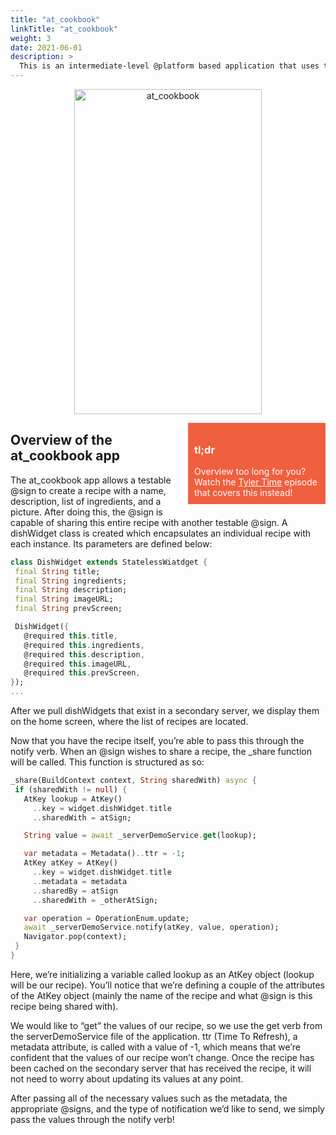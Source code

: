 ```yaml
---
title: "at_cookbook"
linkTitle: "at_cookbook"
weight: 3
date: 2021-06-01
description: >
  This is an intermediate-level @platform based application that uses the verbs we learned in the at_hello_world and at_chats applications to make a working cookbook for the chef inside of us all!
---
```


<p align="center">
  <img src="/Sample_Apps/at_cookbook_demo.gif" alt="at_cookbook" height= "520px" width= "300px"/>
</p>

<!-- IMPORTANT NOTE: Current episode of Tyler Time at_cookbook walkthrough not uploaded -->
<div style= "background-color:#F05F3E;color:white; min-height:100px;width:200px;position:relative; float:right;padding:10px;margin-bottom:20px;margin-left: 20px;">
<h3> tl;dr </h3>
Overview too long for you? Watch the <u>
<a href="https://www.youtube.com/watch?v=Yj8KekimmpM" style="color: white;">Tyler Time</a></u> episode that covers this instead!
</div>

## Overview of the at_cookbook app

The at_cookbook app allows a testable @sign to create a recipe with a name, description, list of ingredients, and a picture. After doing this, the @sign is capable of sharing this entire recipe with another testable @sign. A dishWidget class is created which encapsulates an individual recipe with each instance. Its parameters are defined below:

```dart
class DishWidget extends StatelessWiatdget {
 final String title;
 final String ingredients;
 final String description;
 final String imageURL;
 final String prevScreen;

 DishWidget({
   @required this.title,
   @required this.ingredients,
   @required this.description,
   @required this.imageURL,
   @required this.prevScreen,
});
...
```

After we pull dishWidgets that exist in a secondary server, we display them on the home screen, where the list of recipes are located.

Now that you have the recipe itself, you’re able to pass this through the notify verb. When an @sign wishes to share a recipe, the \_share function will be called. This function is structured as so:

```dart
_share(BuildContext context, String sharedWith) async {
 if (sharedWith != null) {
   AtKey lookup = AtKey()
     ..key = widget.dishWidget.title
     ..sharedWith = atSign;

   String value = await _serverDemoService.get(lookup);

   var metadata = Metadata()..ttr = -1;
   AtKey atKey = AtKey()
     ..key = widget.dishWidget.title
     ..metadata = metadata
     ..sharedBy = atSign
     ..sharedWith = _otherAtSign;

   var operation = OperationEnum.update;
   await _serverDemoService.notify(atKey, value, operation);
   Navigator.pop(context);
 }
}
```

Here, we’re initializing a variable called lookup as an AtKey object (lookup will be our recipe). You’ll notice that we’re defining a couple of the attributes of the AtKey object (mainly the name of the recipe and what @sign is this recipe being shared with).

We would like to “get” the values of our recipe, so we use the get verb from the serverDemoService file of the application. ttr (Time To Refresh), a metadata attribute, is called with a value of -1, which means that we’re confident that the values of our recipe won’t change. Once the recipe has been cached on the secondary server that has received the recipe, it will not need to worry about updating its values at any point.

After passing all of the necessary values such as the metadata, the appropriate @signs, and the type of notification we’d like to send, we simply pass the values through the notify verb!
